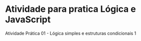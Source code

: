 # Atividade para pratica Lógica e JavaScript 

Atividade Prática 01 - Lógica simples e estruturas condicionais 1
